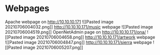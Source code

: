 # Webpages
Apache webpage on http://10.10.10.171 
![[Pasted image 20210706004032.png]]
http://10.10.10.171/music webpage
![[Pasted image 20210706004519.png]]
OpenNetAdmin page on http://10.10.10.171/ona/
![[Pasted image 20210706004658.png]]
http://10.10.10.171/artwork webpage
![[Pasted image 20210706004847.png]]
http://10.10.10.171/sierra  webpage
![[Pasted image 20210706005207.png]]
